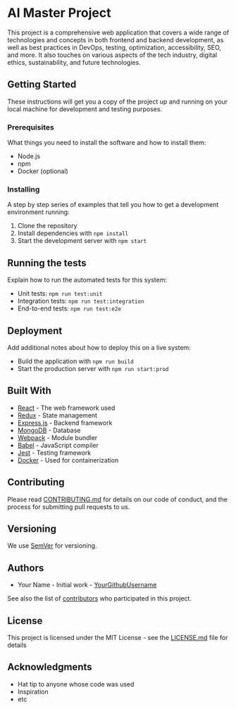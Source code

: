 # AI Master Project

This project is a comprehensive web application that covers a wide range of technologies and concepts in both frontend and backend development, as well as best practices in DevOps, testing, optimization, accessibility, SEO, and more. It also touches on various aspects of the tech industry, digital ethics, sustainability, and future technologies.

## Getting Started

These instructions will get you a copy of the project up and running on your local machine for development and testing purposes.

### Prerequisites

What things you need to install the software and how to install them:

- Node.js
- npm
- Docker (optional)

### Installing

A step by step series of examples that tell you how to get a development environment running:

1. Clone the repository
2. Install dependencies with `npm install`
3. Start the development server with `npm start`

## Running the tests

Explain how to run the automated tests for this system:

- Unit tests: `npm run test:unit`
- Integration tests: `npm run test:integration`
- End-to-end tests: `npm run test:e2e`

## Deployment

Add additional notes about how to deploy this on a live system:

- Build the application with `npm run build`
- Start the production server with `npm run start:prod`

## Built With

- [React](https://reactjs.org/) - The web framework used
- [Redux](https://redux.js.org/) - State management
- [Express.js](https://expressjs.com/) - Backend framework
- [MongoDB](https://www.mongodb.com/) - Database
- [Webpack](https://webpack.js.org/) - Module bundler
- [Babel](https://babeljs.io/) - JavaScript compiler
- [Jest](https://jestjs.io/) - Testing framework
- [Docker](https://www.docker.com/) - Used for containerization

## Contributing

Please read [CONTRIBUTING.md](CONTRIBUTING.md) for details on our code of conduct, and the process for submitting pull requests to us.

## Versioning

We use [SemVer](http://semver.org/) for versioning.

## Authors

- Your Name - Initial work - [YourGithubUsername](https://github.com/YourGithubUsername)

See also the list of [contributors](https://github.com/your/project/contributors) who participated in this project.

## License

This project is licensed under the MIT License - see the [LICENSE.md](LICENSE.md) file for details

## Acknowledgments

- Hat tip to anyone whose code was used
- Inspiration
- etc
